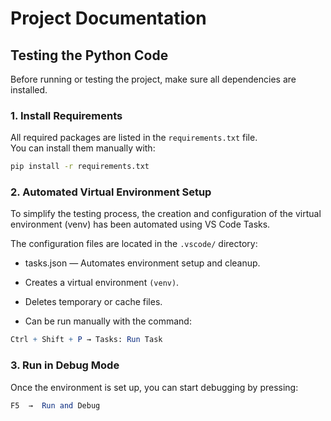 # Project Documentation

## Testing the Python Code

Before running or testing the project, make sure all dependencies are installed.

### 1. Install Requirements

All required packages are listed in the `requirements.txt` file.  
You can install them manually with:

```bash
pip install -r requirements.txt
```

### 2. Automated Virtual Environment Setup

To simplify the testing process, the creation and configuration of the virtual environment (venv) has been automated using VS Code Tasks.

The configuration files are located in the `.vscode/` directory:

- tasks.json — Automates environment setup and cleanup.

- Creates a virtual environment `(venv)`.

- Deletes temporary or cache files.

- Can be run manually with the command:

```mathematica
Ctrl + Shift + P → Tasks: Run Task
```

### 3. Run in Debug Mode

Once the environment is set up, you can start debugging by pressing:

```mathematica
F5  →  Run and Debug
```

